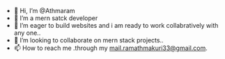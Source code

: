 - 👋 Hi, I’m @Athmaram
- 👀 I’m a mern satck developer
- 🌱 I’m eager to build websites and i am ready  to work collabratively with any one..
- 💞️ I’m looking to collaborate on mern stack projects..
- 📫 How to reach me .through my mail.ramathmakuri33@gmail.com.

<!---
Athmaram2107/Athmaram2107 is a ✨ special ✨ repository because its `README.md` (this file) appears on your GitHub profile.
You can click the Preview link to take a look at your changes.
--->
